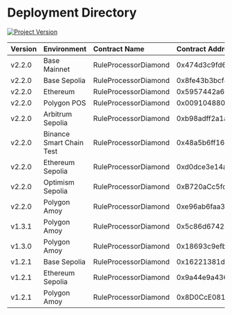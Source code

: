 # Deployment Directory
[![Project Version][version-image]][version-url]

| Version | Environment     | Contract Name        | Contract Address |
| :--- |:----------------|:---------------------| :--- | 
| v2.2.0 | Base Mainnet | RuleProcessorDiamond | 0x474d3c9fd6f35d741058dc2d6496263669ea49b6
| v2.2.0 | Base Sepolia | RuleProcessorDiamond | 0x8fe43b3bcf8410b913dd1c84dc8af28daafd9777
| v2.2.0 | Ethereum | RuleProcessorDiamond | 0x5957442a67f2435F13B9cD80Ae1D3150EeaDAF01
| v2.2.0 | Polygon POS    | RuleProcessorDiamond | 0x009104880BDF3Ee33C6D215C475efA7AA56B3BeE
| v2.2.0 | Arbitrum Sepolia | RuleProcessorDiamond | 0xb98adff2a1a8e916b0c4ecd5d7b57ab134e2a4c8
| v2.2.0 | Binance Smart Chain Test | RuleProcessorDiamond | 0x48a5b6ff163fea7fda84af45b04945e7f81aa1eb
| v2.2.0 | Ethereum Sepolia| RuleProcessorDiamond | 0xd0dce3e14af7ffb89537c5b97aafdaf337b842e4
| v2.2.0 | Optimism Sepolia | RuleProcessorDiamond | 0xB720aCc5fdDEeeB949F58B5424f18c70E89e5b9b
| v2.2.0 | Polygon Amoy    | RuleProcessorDiamond | 0xe96ab6faa3a186b667136f8974d767a6f060fa1b
| v1.3.1 | Polygon Amoy    | RuleProcessorDiamond | 0x5c86d6742a1d0c12cd349518549ff8992838f50f
| v1.3.0 | Polygon Amoy    | RuleProcessorDiamond | 0x18693c9efb90c7a00f80d58ca0aa78fb0514dd81
| v1.2.1 | Base Sepolia    | RuleProcessorDiamond | 0x16221381d6a9709c893d45d0f6e86928381529f6
| v1.2.1 | Ethereum Sepolia| RuleProcessorDiamond | 0x9a44e9a43642398afbc4953f03ee62e0ea052a48
| v1.2.1 | Polygon Amoy    | RuleProcessorDiamond | 0x8D0CcE081d8cb97C68061077883897C4797467E8
<!-- These are the header links -->

[version-image]: https://img.shields.io/badge/Version-2.2.0-brightgreen?style=for-the-badge&logo=appveyor
[version-url]: https://github.com/thrackle-io/forte-rules-engine